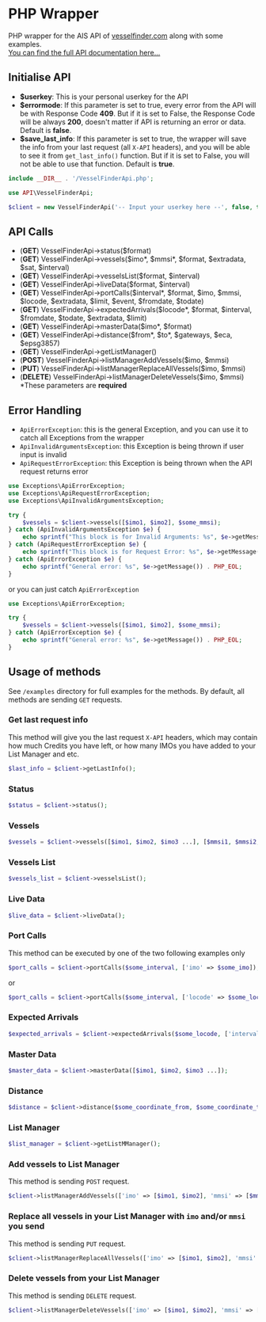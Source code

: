 # PHP Wrapper
PHP wrapper for the AIS API of [vesselfinder.com](vesselfinder.com) along with some examples.</br>
[You can find the full API documentation here...](https://api.vesselfinder.com/docs/)
## Initialise API
* **$userkey**: This is your personal userkey for the API
* **$errormode**: If this parameter is set to true, every error from the API will be with Response Code **409**. But if it is set to False, the Response Code will be always **200**, doesn't matter if API is returning an error or data. Default is **false**.
* **$save_last_info**: If this parameter is set to true, the wrapper will save the info from your last request (all `X-API` headers), and you will be able to see it from `get_last_info()` function. But if it is set to False, you will not be able to use that function. Default is **true**.
```php
include __DIR__ . '/VesselFinderApi.php';

use API\VesselFinderApi;

$client = new VesselFinderApi('-- Input your userkey here --', false, true);
```
## API Calls
* (**GET**) VesselFinderApi->status($format)
* (**GET**) VesselFinderApi->vessels($imo\*, $mmsi\*, $format, $extradata, $sat, $interval)
* (**GET**) VesselFinderApi->vesselsList($format, $interval)
* (**GET**) VesselFinderApi->liveData($format, $interval)
* (**GET**) VesselFinderApi->portCalls($interval\*, $format, $imo, $mmsi, $locode, $extradata, $limit, $event, $fromdate, $todate)
* (**GET**) VesselFinderApi->expectedArrivals($locode\*, $format, $interval, $fromdate, $todate, $extradata, $limit)
* (**GET**) VesselFinderApi->masterData($imo\*, $format)
* (**GET**) VesselFinderApi->distance($from\*, $to\*, $gateways, $eca, $epsg3857)
* (**GET**) VesselFinderApi->getListManager()
* (**POST**) VesselFinderApi->listManagerAddVessels($imo, $mmsi)
* (**PUT**) VesselFinderApi->listManagerReplaceAllVessels($imo, $mmsi)
* (**DELETE**) VesselFinderApi->listManagerDeleteVessels($imo, $mmsi)
  <br>
  *These parameters are **required**
## Error Handling
* `ApiErrorException`: this is the general Exception, and you can use it to catch all Exceptions from the wrapper
* `ApiInvalidArgumentsException`: this Exception is being thrown if user input is invalid
* `ApiRequestErrorException`: this Exception is being thrown when the API request returns error
```php
use Exceptions\ApiErrorException;
use Exceptions\ApiRequestErrorException;
use Exceptions\ApiInvalidArgumentsException;

try {
    $vessels = $client->vessels([$imo1, $imo2], $some_mmsi);
} catch (ApiInvalidArgumentsException $e) {
    echo sprintf("This block is for Invalid Arguments: %s", $e->getMessage()) . PHP_EOL;
} catch (ApiRequestErrorException $e) {
    echo sprintf("This block is for Request Error: %s", $e->getMessage()) . PHP_EOL;
} catch (ApiErrorException $e) {
    echo sprintf("General error: %s", $e->getMessage()) . PHP_EOL;
}
```
or you can just catch `ApiErrorException`
```php
use Exceptions\ApiErrorException;

try {
    $vessels = $client->vessels([$imo1, $imo2], $some_mmsi);
} catch (ApiErrorException $e) {
    echo sprintf("General error: %s", $e->getMessage()) . PHP_EOL;
}
```
## Usage of methods
See `/examples` directory for full examples for the methods. By default, all methods are sending `GET` requests.
### Get last request info
This method will give you the last request `X-API` headers, which may contain how much Credits you have left, or how many IMOs you have added to your List Manager and etc.
```php
$last_info = $client->getLastInfo();
```
### Status
```php
$status = $client->status();
```
### Vessels
```php
$vessels = $client->vessels([$imo1, $imo2, $imo3 ...], [$mmsi1, $mmsi2, $mmsi3 ...]);
```
### Vessels List
```php
$vessels_list = $client->vesselsList();
```
### Live Data
```php
$live_data = $client->liveData();
```
### Port Calls
This method can be executed by one of the two following examples only
```php
$port_calls = $client->portCalls($some_interval, ['imo' => $some_imo]);
```
or
```php
$port_calls = $client->portCalls($some_interval, ['locode' => $some_locode]);
```
### Expected Arrivals
```php
$expected_arrivals = $client->expectedArrivals($some_locode, ['interval' => $some_interval, 'limit' => $some_limit]);
```
### Master Data
```php
$master_data = $client->masterData([$imo1, $imo2, $imo3 ...]);
```
### Distance
```php
$distance = $client->distance($some_coordinate_from, $some_coordinate_to);
```
### List Manager
```php
$list_manager = $client->getListMManager();
```
### Add vessels to List Manager
This method is sending `POST` request.
```php
$client->listManagerAddVessels(['imo' => [$imo1, $imo2], 'mmsi' => [$mmsi1, $mmsi2]]);
```
### Replace all vessels in your List Manager with `imo` and/or `mmsi` you send
This method is sending `PUT` request.
```php
$client->listManagerReplaceAllVessels(['imo' => [$imo1, $imo2], 'mmsi' => [$mmsi1, $mmsi2]]);
```
### Delete vessels from your List Manager
This method is sending `DELETE` request.
```php
$client->listManagerDeleteVessels(['imo' => [$imo1, $imo2], 'mmsi' => [$mmsi1, $mmsi2]]);
```
